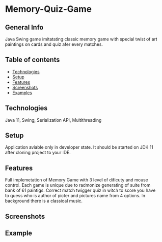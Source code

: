 # Memory-Quiz-Game
## General Info
Java Swing game imitatating classic memory game with special twist of art paintings on cards and quiz afer every matches.
## Table of contents
* [Technologies](#technologies)
* [Setup](#setup)
* [Features](#features)
* [Screenshots](#screenshots)
* [Examples](#examples)
## Technologies
Java 11, Swing, Serialization API, Multithreading
## Setup
Application aviable only in developer state. It should be started on JDK 11 after cloning project to your IDE. 
## Features
Full implemetation of Memory Game with 3 level of dificuty and mouse control. 
Each game is unique due to radmonize generating of suite from bank of 61 paintigs.
Correct match twigger quiz in witch to score you have to quess who is author of picter and pictures name from 4 options.
In background there is a classical music.
## Screenshots
## Example
